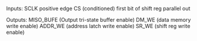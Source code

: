 Inputs: 
SCLK positive edge
CS (conditioned)
first bit of shift reg parallel out

Outputs: 
MISO_BUFE	(Output tri-state buffer enable)
DM_WE 		(data memory write enable)
ADDR_WE		(address latch write enable)
SR_WE			(shift reg write enable)

